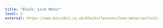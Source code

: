 ```yaml
---
title: "Block: Love Meter"
level: 2
external: https://www.microbit.co.uk/blocks/lessons/love-meter/activity
---
```

